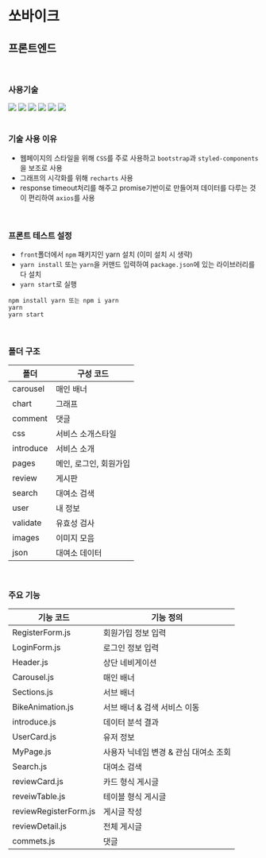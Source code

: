 # 쏘바이크

## 프론트엔드

<br/>

### 사용기술

<div> 
  <img src="https://img.shields.io/badge/html5-E34F26?style=for-the-badge&logo=html5&logoColor=white"> 
  <img src="https://img.shields.io/badge/css-1572B6?style=for-the-badge&logo=css3&logoColor=white"> 
  <img src="https://img.shields.io/badge/javascript-F7DF1E?style=for-the-badge&logo=javascript&logoColor=black"> 
  <img src="https://img.shields.io/badge/react-61DAFB?style=for-the-badge&logo=react&logoColor=black"> 
  <img src="https://img.shields.io/badge/bootstrap-7952B3?style=for-the-badge&logo=bootstrap&logoColor=white">
  <img src="https://img.shields.io/badge/Axios-5A29E4?style=for-the-badge&logo=Axios&logoColor=white">
</div>

<br/>

### 기술 사용 이유

- 웹페이지의 스타일을 위해 `CSS`를 주로 사용하고 `bootstrap`과 `styled-components`을 보조로 사용
- 그래프의 시각화를 위해 `recharts` 사용
- response timeout처리를 해주고 promise기반이로 만들어져 데이터를 다루는 것이 편리하여 `axios`를 사용 

<br/>

### 프론트 테스트 설정

- `front`폴더에서 `npm` 패키지인 yarn 설치 (이미 설치 시 생략)
- `yarn install` 또는 `yarn`을 커맨드 입력하여 `package.json`에 있는 라이브러리를 다 설치
- `yarn start`로 실행

```
npm install yarn 또는 npm i yarn
yarn
yarn start
```

<br/>

### 폴더 구조

|  폴더                  |  구성 코드                |
| --------------------- | ---------------------- |
| carousel              | 매인 배너                |
| chart                 | 그래프                  |
| comment               | 댓글                    |
| css                   | 서비스 소개스타일          |
| introduce             | 서비스 소개               |
| pages                 | 메인, 로그인, 회원가입      |
| review                | 게시판                  |
| search                | 대여소 검색              |
| user                  | 내 정보                 |
| validate              | 유효성 검사                |
| images                | 이미지 모음              |
| json                  | 대여소 데이터             |

<br/>

### 주요 기능

| 기능 코드               | 기능 정의                |
| --------------------- | ---------------------- |
| RegisterForm.js       | 회원가입 정보 입력         |
| LoginForm.js          | 로그인 정보 입력           |
| Header.js             | 상단 네비게이션            |
| Carousel.js           | 매인 배너                |
| Sections.js           | 서브 배너                |
| BikeAnimation.js      | 서브 배너 & 검색 서비스 이동 |
| introduce.js          | 데이터 분석 결과           |
| UserCard.js           | 유저 정보                |
| MyPage.js             | 사용자 닉네임 변경 & 관심 대여소 조회 |
| Search.js             | 대여소 검색               |
| reviewCard.js         | 카드 형식 게시글           |
| reveiwTable.js        | 테이블 형식 게시글         |
| reviewRegisterForm.js | 게시글 작성               |
| reviewDetail.js       | 전체 게시글               |
| commets.js            | 댓글                    |

